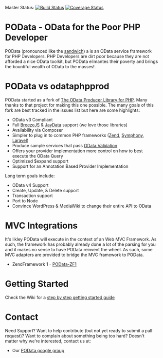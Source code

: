 
Master Status: [![Build Status](https://travis-ci.org/c-harris/POData.png?branch=master)](https://travis-ci.org/c-harris/POData) 
[![Coverage Status](https://img.shields.io/coveralls/c-harris/POData.svg)](https://coveralls.io/r/c-harris/POData?branch=master)

POData - OData for the Poor PHP Developer
============

POData (pronounced like the [sandwich](http://en.wikipedia.org/wiki/Po'_boy)) a is an OData service framework for PHP Developers.  PHP Developers are dirt poor because they are not afforded a nice OData toolkit, but POData elimantes their poverty and brings the bountiful wealth of OData to the masses!.

POData vs odataphpprod
===================
POData started as a fork of [The OData Producer Library for PHP](https://github.com/MSOpenTech/odataphpprod).  Many thanks to that project for making this one possible.  The many goals of this fork are best tracked in the issues list but here are some highlights:

* OData v3 Compliant
* Full [BreezeJS](http://www.breezejs.com/) & [JayData](http://jaydata.org/) support (we love those libraries)
* Availability via Composer
* Simpler to plug in to common PHP frameworks ([Zend](https://github.com/zendframework/zf1), [Symphony](https://github.com/symphonycms/symphony-2), [Laravel](https://github.com/laravel/laravel))
* Produce sample services that pass [OData Validation](http://services.odata.org/validation/)
* Offers your provider implementation more control on how to best execute the OData Query
* Optimized $expand support
* Support for an Annotation Based Provider Implementation

Long term goals include:

* OData v4 Support
* Create, Update, & Delete support
* Transaction support
* Port to Node
* Convince WordPress & MediaWiki to change their entire API to OData

MVC Integrations
=================
It's likley POData will execute in the context of an Web MVC Framework.  As such, the framework has probably already done a lot of the parsing for you and it makes no sense to have POData reinvent the wheel.  As such, some MVC adapters are provided to bridge the MVC framework to POData.
* ZendFramework 1 - [POData-ZF1](https://github.com/POData/POData-ZF1)


Getting Started
================
Check the Wiki for a [step by step getting started guide](https://github.com/POData/POData/wiki#getting-started-guide)

Contact
============
Need Support? Want to help contribute (but not yet ready to submit a pull request)?  Want to complain about something being too hard?  Doesn't matter why we're interested, contact us at:

* Our [POData google group](https://groups.google.com/d/forum/podata)

